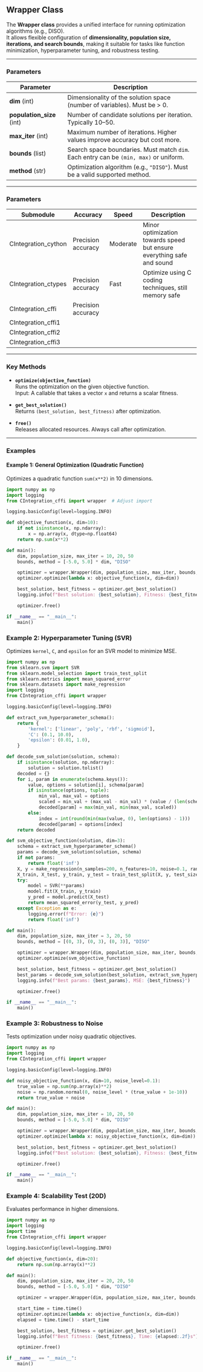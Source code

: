 ## Wrapper Class

The **Wrapper class** provides a unified interface for running optimization algorithms (e.g., DISO).  
It allows flexible configuration of **dimensionality, population size, iterations, and search bounds**, making it suitable for tasks like function minimization, hyperparameter tuning, and robustness testing.

---

### Parameters

| Parameter           | Description                                                                 |
|---------------------|-----------------------------------------------------------------------------|
| **dim** (int)       | Dimensionality of the solution space (number of variables). Must be > 0.    |
| **population_size** (int) | Number of candidate solutions per iteration. Typically 10–50.              |
| **max_iter** (int)  | Maximum number of iterations. Higher values improve accuracy but cost more. |
| **bounds** (list)   | Search space boundaries. Must match `dim`. Each entry can be `(min, max)` or uniform. |
| **method** (str)    | Optimization algorithm (e.g., `"DISO"`). Must be a valid supported method.  |

---

### Parameters

| Submodule           | Accuracy | Speed | Description |
|---------------------|----------|-------|-------------|
| CIntegration_cython | Precision accuracy | Moderate | Minor optimization towards speed but ensure everything safe and sound |
| CIntegration_ctypes | Precision accuracy | Fast | Optimize using C coding techniques, still memory safe |
| CIntegration_cffi   | Precision accuracy |
| CIntegration_cffi1  ||
| CIntegration_cffi2  ||
| CIntegration_cffi3  ||

---

### Key Methods

- **`optimize(objective_function)`**  
  Runs the optimization on the given objective function.  
  Input: A callable that takes a vector `x` and returns a scalar fitness.

- **`get_best_solution()`**  
  Returns `(best_solution, best_fitness)` after optimization.

- **`free()`**  
  Releases allocated resources. Always call after optimization.

---

### Examples

#### Example 1: General Optimization (Quadratic Function)

Optimizes a quadratic function `sum(x**2)` in 10 dimensions.

```python
import numpy as np
import logging
from CIntegration_cffi import wrapper  # Adjust import

logging.basicConfig(level=logging.INFO)

def objective_function(x, dim=10):
    if not isinstance(x, np.ndarray):
        x = np.array(x, dtype=np.float64)
    return np.sum(x**2)

def main():
    dim, population_size, max_iter = 10, 20, 50
    bounds, method = [-5.0, 5.0] * dim, "DISO"

    optimizer = wrapper.Wrapper(dim, population_size, max_iter, bounds, method=method)
    optimizer.optimize(lambda x: objective_function(x, dim=dim))

    best_solution, best_fitness = optimizer.get_best_solution()
    logging.info(f"Best solution: {best_solution}, Fitness: {best_fitness}")

    optimizer.free()

if __name__ == "__main__":
    main()
```

### Example 2: Hyperparameter Tuning (SVR)
Optimizes `kernel`, `C`, and `epsilon` for an SVR model to minimize MSE.

```python
import numpy as np
from sklearn.svm import SVR
from sklearn.model_selection import train_test_split
from sklearn.metrics import mean_squared_error
from sklearn.datasets import make_regression
import logging
from CIntegration_cffi import wrapper

logging.basicConfig(level=logging.INFO)

def extract_svm_hyperparameter_schema():
    return {
        'kernel': ['linear', 'poly', 'rbf', 'sigmoid'],
        'C': (0.1, 10.0),
        'epsilon': (0.01, 1.0),
    }

def decode_svm_solution(solution, schema):
    if isinstance(solution, np.ndarray):
        solution = solution.tolist()
    decoded = {}
    for i, param in enumerate(schema.keys()):
        value, options = solution[i], schema[param]
        if isinstance(options, tuple):
            min_val, max_val = options
            scaled = min_val + (max_val - min_val) * (value / (len(schema) - 1))
            decoded[param] = max(min_val, min(max_val, scaled))
        else:
            index = int(round(min(max(value, 0), len(options) - 1)))
            decoded[param] = options[index]
    return decoded

def svm_objective_function(solution, dim=3):
    schema = extract_svm_hyperparameter_schema()
    params = decode_svm_solution(solution, schema)
    if not params:
        return float('inf')
    X, y = make_regression(n_samples=200, n_features=10, noise=0.1, random_state=42)
    X_train, X_test, y_train, y_test = train_test_split(X, y, test_size=0.2, random_state=42)
    try:
        model = SVR(**params)
        model.fit(X_train, y_train)
        y_pred = model.predict(X_test)
        return mean_squared_error(y_test, y_pred)
    except Exception as e:
        logging.error(f"Error: {e}")
        return float('inf')

def main():
    dim, population_size, max_iter = 3, 20, 50
    bounds, method = [(0, 3), (0, 3), (0, 3)], "DISO"

    optimizer = wrapper.Wrapper(dim, population_size, max_iter, bounds, method=method)
    optimizer.optimize(svm_objective_function)

    best_solution, best_fitness = optimizer.get_best_solution()
    best_params = decode_svm_solution(best_solution, extract_svm_hyperparameter_schema())
    logging.info(f"Best params: {best_params}, MSE: {best_fitness}")

    optimizer.free()

if __name__ == "__main__":
    main()
```

 ### Example 3: Robustness to Noise
 Tests optimization under noisy quadratic objectives.

```python
import numpy as np
import logging
from CIntegration_cffi import wrapper

logging.basicConfig(level=logging.INFO)

def noisy_objective_function(x, dim=10, noise_level=0.1):
    true_value = np.sum(np.array(x)**2)
    noise = np.random.normal(0, noise_level * (true_value + 1e-10))
    return true_value + noise

def main():
    dim, population_size, max_iter = 10, 20, 50
    bounds, method = [-5.0, 5.0] * dim, "DISO"

    optimizer = wrapper.Wrapper(dim, population_size, max_iter, bounds, method=method)
    optimizer.optimize(lambda x: noisy_objective_function(x, dim=dim))

    best_solution, best_fitness = optimizer.get_best_solution()
    logging.info(f"Best solution: {best_solution}, Fitness: {best_fitness}")

    optimizer.free()

if __name__ == "__main__":
    main()
```

 ### Example 4: Scalability Test (20D)
 Evaluates performance in higher dimensions.

```python
import numpy as np
import logging
import time
from CIntegration_cffi import wrapper

logging.basicConfig(level=logging.INFO)

def objective_function(x, dim=20):
    return np.sum(np.array(x)**2)

def main():
    dim, population_size, max_iter = 20, 20, 50
    bounds, method = [-5.0, 5.0] * dim, "DISO"

    optimizer = wrapper.Wrapper(dim, population_size, max_iter, bounds, method=method)

    start_time = time.time()
    optimizer.optimize(lambda x: objective_function(x, dim=dim))
    elapsed = time.time() - start_time

    best_solution, best_fitness = optimizer.get_best_solution()
    logging.info(f"Best fitness: {best_fitness}, Time: {elapsed:.2f}s")

    optimizer.free()

if __name__ == "__main__":
    main()
```

